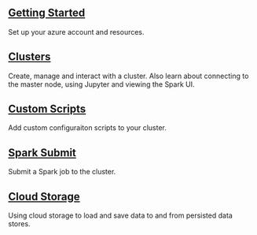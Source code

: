 ## [Getting Started](./00-getting-started.md)
Set up your azure account and resources.

## [Clusters](./10-clusters.md)
Create, manage and interact with a cluster. Also learn about connecting to the master node, using Jupyter and viewing the Spark UI.

## [Custom Scripts](./11-custom-scripts.md)
Add custom configuraiton scripts to your cluster.

## [Spark Submit](./20-spark-submit.md)
Submit a Spark job to the cluster.

## [Cloud Storage](./30-cloud-storage)
Using cloud storage to load and save data to and from persisted data stores.
